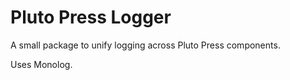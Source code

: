 # Pluto Press Logger

A small package to unify logging across Pluto Press
components.

Uses Monolog.